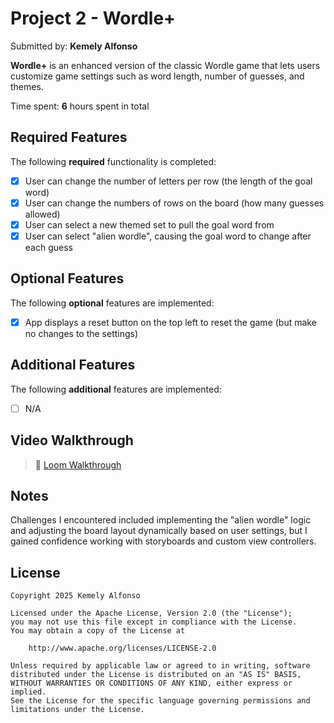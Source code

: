 # Project 2 - Wordle+

Submitted by: **Kemely Alfonso**

**Wordle+** is an enhanced version of the classic Wordle game that lets users customize game settings such as word length, number of guesses, and themes.

Time spent: **6** hours spent in total

## Required Features

The following **required** functionality is completed:

- [x] User can change the number of letters per row (the length of the goal word)
- [x] User can change the numbers of rows on the board (how many guesses allowed)
- [x] User can select a new themed set to pull the goal word from
- [x] User can select "alien wordle", causing the goal word to change after each guess

## Optional Features

The following **optional** features are implemented:

- [x] App displays a reset button on the top left to reset the game (but make no changes to the settings)

## Additional Features

The following **additional** features are implemented:

- [ ] N/A

## Video Walkthrough

> 🎥 [Loom Walkthrough](https://www.loom.com/share/your-video-link-here)

## Notes

Challenges I encountered included implementing the "alien wordle" logic and adjusting the board layout dynamically based on user settings, but I gained confidence working with storyboards and custom view controllers.

## License

    Copyright 2025 Kemely Alfonso

    Licensed under the Apache License, Version 2.0 (the "License");
    you may not use this file except in compliance with the License.
    You may obtain a copy of the License at

        http://www.apache.org/licenses/LICENSE-2.0

    Unless required by applicable law or agreed to in writing, software
    distributed under the License is distributed on an "AS IS" BASIS,
    WITHOUT WARRANTIES OR CONDITIONS OF ANY KIND, either express or implied.
    See the License for the specific language governing permissions and
    limitations under the License.
